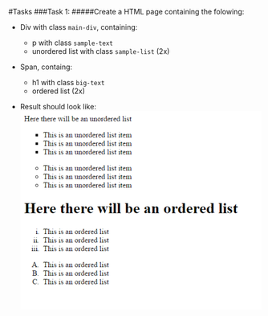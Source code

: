 #Tasks
###Task 1:
#####Create a HTML page containing the folowing:
* Div with class `main-div`, containing:
	* p with class `sample-text`
	* unordered list with class `sample-list` (2x)

* Span, containg:
	* h1 with class `big-text`
	* ordered list (2x)
* Result should look like:
![alt tag](https://github.com/KrasiStoyanov/TeamPRO-Lectures/blob/master/WebLectures/Homeworks/01.HTML%26CSSBasics/01.HTMLBasics.png)
